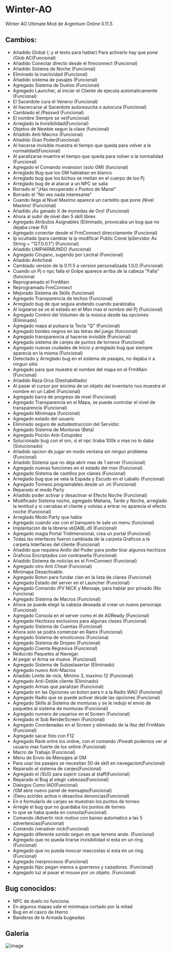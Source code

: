 # Winter-AO
Winter AO Ultimate Mod de Argentum Online 0.11.5

## Cambios:

- Añadido Global (; y el texto para hablar) Para activarlo hay que pone /Glob AC(Funcional)
- Añadido Conectar directo desde el frmconnect (Funcional)
- Añadido Sistema de Noche (Funcional)
- Eliminado la inactividad (Funcional)
- Añadido sistema de pasajes (Funcional)
- Agregado Sistema de Duelos (Funcional)
- Agregado Launcher, al iniciar el Cliente de ejecuta automaticamente (Funcional)
- El Sacerdote cura el Veneno (Funcional)
- Al hacercarse al Sacerdote autoresucita o autocura (Funcional)
- Cambiado el /Passwd (Funcional)
- El nombre Siempre se ve(Funcional)
- Arreglado la Invisibilidad(Funcional)
- Objetos de Newbie segun la clase (funcional)
- Añadido Anti-Macros (Funcional)
- Añadido Gran Poder(Funcional)
- Al hacerse invisible muestra el tiempo que queda para volver a la normalidad(Funcional)
- Al paralizarse muertra el tiempo que queda para volver a la normalidad (Funcional)
- Agregado el Comando invansion (solo GM) (funcional)
- Arreglado Bug que los GM hablaban en blanco
- Arreglado bug que los bichos se metian en el cuerpo de los Pj
- Arreglado bug de al atacar a un NPC se salia
- Borrado el "¡Has recuperado x Puntos de Mana!"
- Borrado el "No ves nada interesante"
- Cuando llega al Nivel Maximo aparece un cartelito que pone ¡Nivel Maximo! (Funcional)
- Añadido ¡As ganado X de monedas de Oro! (Funcional)
- Ahora al subir de nivel dan 5 skill libres
- Agregado Atributos Asignables (Eliminado, provocaba un bug que no dejaba crear PJ)
- Agregado conectar desde el FrmConnect direcctamente (Funcional)
- Ip ocultada (para cambiar la ip modificar Public Const IpServidor As String = "127.0.0.1") (Funcional)
- Añadido LIMPIARMUNDO (funcional)
- Agregado Cirujano, sugerido por Lectral (Funcional)
- Añadido Anticheat
- Cambiado version de la 0.11.5 a version personalizada 1.0.0 (Funcional)
- Cuando un Pj o npc falla el Golpe aparece arriba de la cabeza "Falla" (funciona)
- Reprogramado el FrmMain
- Reprogramado FrmConnect
- Mejorado Sistema de Skills (funcional)
- Agregado Transparencia de techos (Funcional)
- Arreglado bug de que seguia andando cuando paralizaba
- Al logearse se ve el estado en el Msn mas el nombre del Pj (Funcional)
- Agregado Control del Volumen de la música desde las opciones (Eliminado)
- Agregado mapa al pulsara la Tecla "Q" (Funcional)
- Agregado bordes negros en las letras del juego (funcional)
- Agregado transparencia al hacerse invisible (Funcional)
- Agregado sistema de canjes de puntos de torneos (Funcional)
- Agregado nuevas ciudades de Inicio y arreglado bug que siempre aparecia en la misma (Funcional)
- Detectado y Arreglado bug en el sistema de pasajes, no dejaba ir a ningun sitio
- Agregado para que muestre el nombre del mapa en el FrmMain (Funcional)
- Añadido Raza Orca (Deshabilitado)
- Al pasar el cursor por encima de un objeto del inventario nos muestra el nombre en un Label (Funcional)
- Agregado barra de progreso de nivel (Funcional)
- Agregado Transparencia en el Mapa, se puede controlar el nivel de transparencia (Funcional)
- Agregado Minimapa (funcional)
- Agregado estado del usuario
- Eliminado seguro de autodestruccion del Servidor.
- Agregado Sistema de Monturas (Beta)
- Agregado Poción Anti-Estupidez
- Solucionado bug con el oro, si el npc tiraba 100k o mas no lo daba (Solucionado)
- Añadido opcion de jugar en modo ventana sin ningun problema (Funcional)
- Añadido Sistema que no deja abrir mas de 1 server (Funcional)
- Agregado nuevas funciones en el estado del msn (Funcional)
- Agregado Sistema de castillos por clanes (Funcional)
- Arreglado bug que se veia la Espada y Escudo en el caballo (Funcional)
- Agregado Torneos programables desde un .ini (Funcional)
- Reparado el modo Party
- Añadido poder activar y desactivar el Efecto Noche (Funcional)
- Modificado Sistema noche, agregado Mañana, Tarde y Noche, arreglado la lentitud y si cerrabas el cliente y volvias a entrar no aparecia el efecto noche (Funcional)
- Arreglado Modo Party que habia
- Agregado cuando vas con el banquero te sale un menu (funcional)
- Implantacion de la libreria vbDABL.dll (Funcional)
- Agregado magia Portal Tridimensional, crea un portal (Funcional)
- Todas las interfaces fueron cambiada de la carpeta Graficos a la carpeta Interfaces del cliente (Funcional)
- Añadido que requiera Anillo del Poder para poder tirar algunos hechizos
- Graficos Encriptados con contraseña (Funcional)
- Añadido Sistema de noticias en el FrmConnect (Funcional)
- Agregado otro Anti Cheat (Funcional)
- Minimapa Desactivable.
- Agregado Boton para fundar clan en la lista de clanes (Funcional)
- Agregado Estado del server en el Launcher (Funcional)
- Agregado Comando /PV NICK y Mensaje, para hablar por privado (No Funciona)
- Agregado Sistema de Macros (Funcional)
- Ahora se puede elegir la cabeza deseada al crear un nuevo personaje. (Funcional)
- Agregado Consola en el server como el de AOReady (Funcional)
- Agregado Hechizos exclusivos para algunas clases (Funcional)
- Agregado Sistema de Cuentas (Funcional)
- Ahora solo se podra comenzar en Ramx (Funcional)
- Agregado Sistema de emoticonos (Funciona)
- Agregado Sistema de Dropeo (Funcional)
- Agregado Cuenta Regresiva (Funcional)
- Reducido Paquetes al Navegar.
- Al pegar el Arma se mueve. (Funcional)
- Agregado Sistema de Subastasertar (Eliminado)
- Agregado nuevo Anti-Macros
- Añadido Limite de nick, Minimo 3, maximo 12 (Funcional)
- Agregado Anti-Doble cliente (Eliminado)
- Agregado Armas que paralizan (Funcional)
- Agregado en las Opciones un boton para ir a la Radio WAO (Funcional)
- Agregado Radio que se puede activar desde las opciones (Funcional)
- Agregado Skills al Sistema de monturas y se le redujo el envio de paquetes al sistema de monturas (Funcional)
- Agregado numero de usuarios en el Screen (Funcional)
- Arreglado el Sub RenderScreen (Funcional)
- Agregado Coordenadas en el Screen y eliminado de la ifaz del FrmMain (Funcional)
- Agregado sacar foto con F12
- Agregado Rank entre los online, con el comando /Powah podemos ver al usuario mas fuerte de los online (Funcional)
- Macro de Trabajo (Funcional)
- Menu de Envio de Mensajes al GM
- Para usar los pasajes se necesitan 50 de skill en navegacion(Funcional)
- Reparado el sistema de canjes(Funcional)
- Agregado el /SUG para sujerir cosas al staff(Funcional)
- Reparado el Bug al elegir cabezas(Funcional)
- Dialogos Como IAO(Funcional)
- /GM abre nuevo panel de mensajes(Funcional)
- /Denu act/des activa o desactiva denuncias(Funcional)
- En e formulario de canjes se muestran los puntos de torneo
- Arregle el bug que no guardaba los puntos de torneo
- lo que se haba queda en consola(Funcional)
- Comando /Advertir nick motivo con baneo automatico a las 5 advertencias(Funcional)
- Comando /veradver nick(Funcional)
- Agregado diferente sonido segun en que terreno ande. (Funcional)
- Agregado que no pueda tirarse invisibilidad si esta en un ring. (Funcional)
- Agregado que no pueda invocar mascostas si esta en un ring. (Funcional)
- Agregado /verprocesos (Funcional)
- Agregado Npc pegan menos a guerreros y cazadores. (Funcional)
- Agregado luz al pasar el mouse por un objeto. (Funcional)

## Bug conocidos:

- NPC de duelo no funciona.
- En algunos mapas sale el minimapa cortado por la mitad
- Bug en el casco de Hierro
- Banderas de la Armada bugeadas

## Galeria

![image](https://github.com/user-attachments/assets/452a45b1-14ad-4cb5-8031-8666bd95ed8b)

